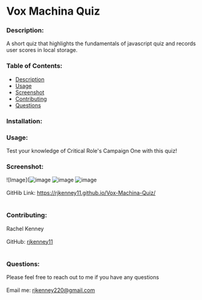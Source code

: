 # Vox Machina Quiz
  
### Description: 
A short quiz that highlights the fundamentals of javascript quiz and records user scores in local storage. 

### Table of Contents:
  - [Description](#description)
  - [Usage](#usage)
  - [Screenshot](#screenshot)
  - [Contributing](#contributing)
  - [Questions](#questions)

### Installation:


### Usage:
Test your knowledge of Critical Role's Campaign One with this quiz!

### Screenshot:
![Image](![image](https://user-images.githubusercontent.com/74163812/106671416-819f8f80-657c-11eb-9cb2-06289676cdc5.png)
![image](https://user-images.githubusercontent.com/74163812/106671503-a1cf4e80-657c-11eb-86bd-58f4cbe376f2.png)
![image](https://user-images.githubusercontent.com/74163812/106671538-adbb1080-657c-11eb-9900-27463f8bcf31.png)
<br />
<br />
GitHib Link: https://rjkenney11.github.io/Vox-Machina-Quiz/ <br /><br />

### Contributing:
Rachel Kenney<br />
<br />
GitHub: [rjkenney11](http://github.com/rjkenney11)<br /><br />

### Questions:
Please feel free to reach out to me if you have any questions<br />
<br />
Email me: rjkenney220@gmail.com<br />
<br />
